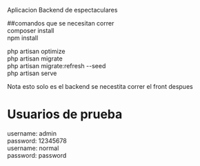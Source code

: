 Aplicacion Backend de espectaculares

##comandos que se necesitan correr
<br>
composer install
<br>
npm install
<br>

php artisan optimize
<br>
php artisan migrate
<br>
php artisan migrate:refresh --seed 
<br>
php artisan serve
<br>

Nota esto solo es el backend se necestita correr el front despues

# Usuarios de prueba
username: admin
<br>
password: 12345678
<br>
username: normal
<br>
password: password

